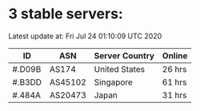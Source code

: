 # 3 stable servers:

Latest update at: Fri Jul 24 01:10:09 UTC 2020

| ID | ASN | Server Country | Online |
| -- | --- | -------------- | ------ |
| #.D09B | AS174 | United States | 26 hrs |
| #.B3DD | AS45102 | Singapore | 61 hrs |
| #.484A | AS20473 | Japan | 31 hrs |

